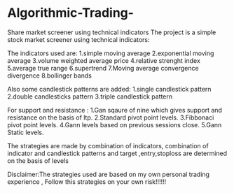 # Algorithmic-Trading-
Share market screener using technical indicators
The project is a simple stock market screener using technical indicators:

The indicators used are:
  1.simple moving average
  2.exponential moving average
  3.volume weighted average price
  4.relative strenght index
  5.average true range
  6.supertrend
  7.Moving average convergence divergence
  8.bollinger bands
  
Also some candlestick patterns are added:
  1.single candlestick pattern
  2.double  candlesticks pattern
  3.triple candlestick pattern
  
For support and resistance :
  1.Gan sqaure of nine which gives support and resistance on the basis of ltp.
  2.Standard pivot point levels.
  3.Fibbonaci pivot point levels.
  4.Gann levels based on previous sessions close.
  5.Gann Static levels.
  
 The strategies are made by combination of indicators, combination of indicator and candlestick patterns and target ,entry,stoploss are determined on the basis of levels
 
 Disclaimer:The strategies used are based on my own personal trading experience , Follow this strategies on your own risk!!!!!!
